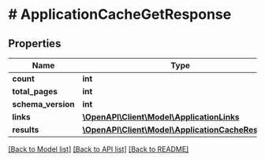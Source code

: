 # # ApplicationCacheGetResponse

## Properties

Name | Type | Description | Notes
------------ | ------------- | ------------- | -------------
**count** | **int** |  |
**total_pages** | **int** |  |
**schema_version** | **int** |  |
**links** | [**\OpenAPI\Client\Model\ApplicationLinks**](ApplicationLinks.md) |  |
**results** | [**\OpenAPI\Client\Model\ApplicationCacheResults[]**](ApplicationCacheResults.md) |  |

[[Back to Model list]](../../README.md#models) [[Back to API list]](../../README.md#endpoints) [[Back to README]](../../README.md)
